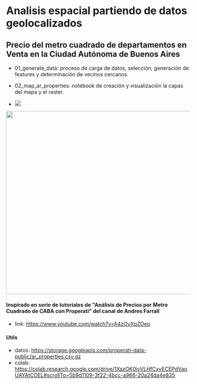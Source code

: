 # Analisis espacial partiendo de datos geolocalizados
## Precio del metro cuadrado de departamentos en Venta en la Ciudad Autónoma de Buenos Aires

- 01_generate_data: proceso de carga de datos, selección, generación de features y determinación de vecinos cercanos.
- 02_map_ar_properties: notebook de creación y visualización la capas del mapa y el raster.

- ![](https://github.com/nikoloide/map_ar_properties/blob/main/utils/gif_map.gif)
<img src="/utils/gif_map.gif" width="800" height="500"/>

#### Inspirado en serie de tutoriales de "Análisis de Precios por Metro Cuadrado de CABA con Properati" del canal de Andres Farrall
- link: https://www.youtube.com/watch?v=A4zOvXpZOeo

#### Utils
* datos: https://storage.googleapis.com/properati-data-public/ar_properties.csv.gz
* colab: https://colab.research.google.com/drive/1XazOK0ivVLHfCxvECEPdVaoUAYAtCOEL#scrollTo=5b9d1109-3f22-4bcc-a966-20a24da4e835

